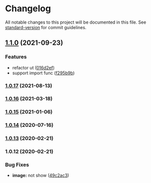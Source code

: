# Changelog

All notable changes to this project will be documented in this file. See [standard-version](https://github.com/conventional-changelog/standard-version) for commit guidelines.

## [1.1.0](https://github.com/Soontao/cycle-import-check/compare/v1.0.17...v1.1.0) (2021-09-23)


### Features

* refactor ut ([016d2ef](https://github.com/Soontao/cycle-import-check/commit/016d2ef3d286ba6e09dd89483331157ed9980ce8))
* support import func ([f295b9b](https://github.com/Soontao/cycle-import-check/commit/f295b9b7f837ca21a6a5fc0f1eaf9d75f6044ca2))

### [1.0.17](https://github.com/Soontao/cycle-import-check/compare/v1.0.16...v1.0.17) (2021-08-13)

### [1.0.16](https://github.com/Soontao/cycle-import-check/compare/v1.0.15...v1.0.16) (2021-03-18)

### [1.0.15](https://github.com/Soontao/cycle-import-check/compare/v1.0.14...v1.0.15) (2021-01-06)

### [1.0.14](https://github.com/Soontao/cycle-import-check/compare/v1.0.13...v1.0.14) (2020-07-16)

### [1.0.13](https://github.com/Soontao/cycle-import-check/compare/v1.0.12...v1.0.13) (2020-02-21)

### 1.0.12 (2020-02-21)


### Bug Fixes

* **image:** not show ([49c2ac3](https://github.com/Soontao/cycle-import-check/commit/49c2ac3527d57172f961a461b8b821a19f0257c8))
